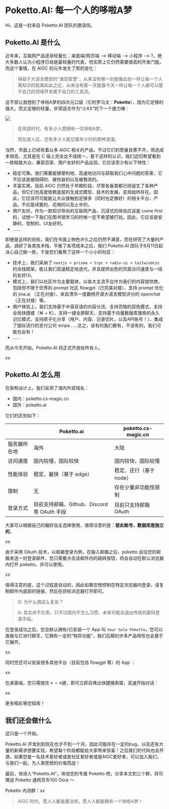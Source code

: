 # Poketto.AI: 每一个人的哆啦A梦



Hi，这是一封来自 Poketto.AI 团队的邀请信。

## Poketto.AI 是什么

近年来，互联网产品逐渐轻量化：桌面端/网页端 --> 移动端 --> 小程序 --> ?。绝大多数人认为小程序已经是最轻量的代表，但实质上它仍然需要很高的开发门槛，而这个事情，在 AIGC 的元年发生了质的变化：

> 得益于大语言模型的“涌现智慧”，从来没有哪一刻能像此刻一样让每一个人离知识的距离如此之近，从来没有那一天能像今天一样让每一个人都可以基于自己的领域开发属于自己的工具流。

这不禁让我想到了哆啦A梦的四次元口袋（它的罗马文：**Poketto**），因为它足够的强大，而又足够的轻量，非常适合作为“小XX”的下一个接力棒：

![](https://files.mdnice.com/user/575/ead77448-6f17-4c52-a48e-9126469919cb.png)

> 在孩提时代，有多少人想拥有一位哆啦A梦。
>
> 而在成人后，还有多少人能记着年少时的那种浪漫。

当然，市面上已经有着众多 AIGC 相关的产品，不过它们的质量良莠不齐，筛选成本很高，尤其是在 C 端上完全达不成统一，基于这样的认识，我们迫切希望看到一款赋能大众、兼容百家、用户友好的产品出现，它应该至少有以下特性：

- 稳定可靠。我们需要能够便利地、高速地访问与获取我们心中问题的答案，它不应该是被阻碍的、被伪装的以及被篡改的。
- 丰富实用。目前 AIGC 仍然处于早期阶段，尽管各垂类都已经诞生了各种产品，但它们也高度依赖底层的生成式模型、技术的发展，变局始终存在。因此，它应该尽可能能让大众接触到足够多（同时也足够好）的相关平台、产品，不应是闭塞的、花哨的以及止步的。
- 用户友好。作为一款知识导向的互联网产品，沉浸式的体验应该是 come first 的，试想一下我们在图书馆学习的时候一定不希望被打扰。因此，它应该是安静的、克制的、UI友好的。
- ……

即便是这样的目标，我们在市面上物色许久之后仍然不满意，而在研究了大量的产品、调研了各类技术栈、平衡了各项成本之后，我们 Poketto.AI 团队于8月11日起决心自己做一款，于是您们看熬了这样一个小小的社区：

- 技术上，我们采纳了 `nextjs + prisma + trpc + radix-ui + tailwindcss` 的全栈框架，能让我们高速稳定地迭代，并且提供出色的页面访问速度与一线的友好UI。
- 模式上，我们以社区作为主要载体，以各大主流平台作为我们的内容提供商，包括但不限于优秀的 prompt 社区 flowgpt（已完美对接）、支持 prompt 优化的 jina.ai （正在对接）、来自清华一度霸榜开源大语言模型评分的 openchat（正在对接）等。
- 用户体验上，我们支持基于中英双语的内容分流、支持亮暗的双色模式、支持全局快捷键（⌘ + K）、支持一键全屏聊天、支持基于向量数据库搜索的永久记忆模式、支持原子化分享（用户、内容、记录切片，以及API账号！）、集成了国际流行的支付公司 stripe……总之，该有的我们都有，不该有的，我们可能也会有！
- ……

而从今天开始，Poketto.AI 将正式开放给所有人。

xx

## Poketto.AI 怎么用

在架构设计上，我们采用了海内外双域名：

- 国内：poketto.cs-magic.cn
- 国外：poketto.ai

它们的区别如下：

|              | Poketto.ai                                 | poketto.cs-magic.cn    |
| ------------ | ------------------------------------------ | ---------------------- |
| 服务器所在地 | 海外                                       | 大陆                   |
| 访问速度     | 国内较慢，国际较快                         | 国内较快，国际较慢     |
| 性能体验     | 稳定、最快（基于 edge）                    | 稳定、还行（基于node） |
| 限制         | 无                                         | 存在少量非功能性限制   |
| 登录方式     | 目前支持邮箱、Github、Discord等 OAuth 手段 | 目前只支持邮箱 OAuth   |

大家可以根据自己的偏好自主选择使用，值得注意的是：**彼此账号、数据库是独立的**。

xx

由于采用 OAuth 技术，以邮箱登录为例，在输入邮箱之后，poketto 会往您的邮箱发送一封登录邮件，您只需要点击该邮件内的跳转按钮，将会自动在默认浏览器内打开 poketto，并可以使用。

xx

值得注意的是，这个过程是自动的，因此如果您想控制在特定浏览器内登录，请复制邮件内底部的链接，然后在目标浏览器打开即可。

> Q: 为什么搞这么复杂？
>
> A: 其实并不负责，只不过国内不怎么习惯，未来可能会退出传统的密码登录手段。

在登录成功之后，您会默认拥有/已安装一个 App 叫 `Your Sole Poketto`，您可以直接与它进行聊天，它拥有一定的“特异功能”，我们后期的许多产品特性也会基于它展开。

xx

同时您还可以安装很多其他平台（目前包括 flowgpt 等）的 App ：

xx

在桌面端，您只需按住 `⌘ + K`键，即可立即召唤出快捷搜索窗，高速开始对话：

xx

更多精彩等您探索！

## 我们还会做什么

这只是一个开始。

Poketto.AI 开发到到现在也才不到一个月，因此可能存在一定的bug，以及还有大量的新需求想要实现，希望每个阶段都能给大家带来惊喜！之后我们的代码也会开源，如果您是一名技术爱好者或是社区爱好者或是AIGC爱好者，可以加入我们，与我们一起，为人类思想的价值而战！

最后，快进入“Poketto.AI”，体验您的专属 Poketto 吧，分享本文到三个群，将可赠送 Poketto 通用货币100 Dora ～

Poketto 内测群：xx

> AIGC 时代，愿人人都是魔法师，愿人人都能拥有一个哆啦A梦！